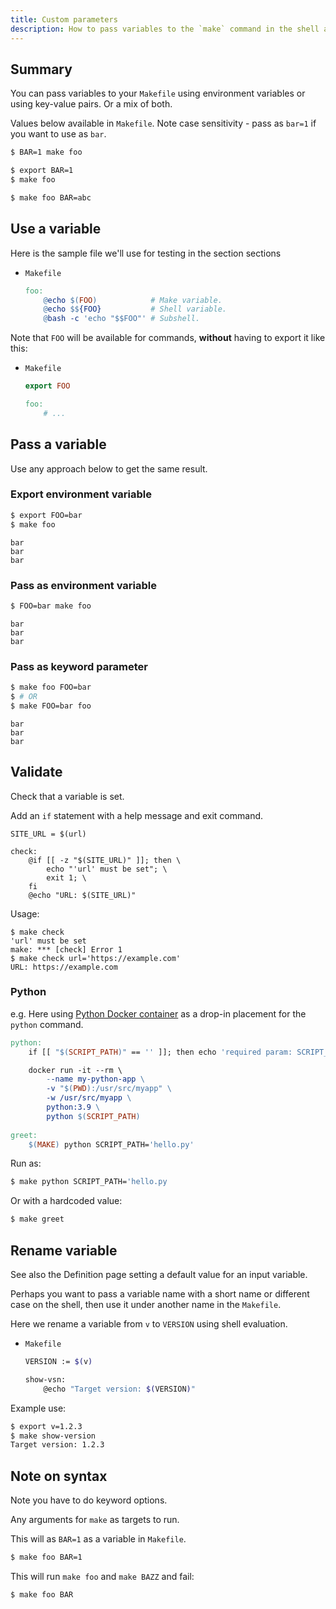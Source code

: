 ```yaml
---
title: Custom parameters
description: How to pass variables to the `make` command in the shell and use them in the `Makefile`.
---
```



## Summary

You can pass variables to your `Makefile` using environment variables or using key-value pairs. Or a mix of both.

Values below available in `Makefile`. Note case sensitivity - pass as `bar=1` if you want to use as `bar`.

```sh
$ BAR=1 make foo
```

```sh
$ export BAR=1 
$ make foo
```

```sh
$ make foo BAR=abc
```


## Use a variable

Here is the sample file we'll use for testing in the section sections

- `Makefile`
    ```Makefile
    foo:
        @echo $(FOO)            # Make variable.
        @echo $${FOO}           # Shell variable.
        @bash -c 'echo "$$FOO"' # Subshell.
    ```

Note that `FOO` will be available for commands, **without** having to export it like this:

- `Makefile`
    ```Makefile
    export FOO

    foo:
        # ...
    ```


## Pass a variable

Use any approach below to get the same result.

### Export environment variable

```sh
$ export FOO=bar
$ make foo
```

```
bar
bar
bar
```

### Pass as environment variable

```sh
$ FOO=bar make foo
```

```
bar
bar
bar
```

### Pass as keyword parameter

```sh
$ make foo FOO=bar
$ # OR
$ make FOO=bar foo
```

```
bar
bar
bar
```


## Validate

Check that a variable is set.

Add an `if` statement with a help message and exit command.

```make
SITE_URL = $(url)

check:
	@if [[ -z "$(SITE_URL)" ]]; then \
		echo "'url' must be set"; \
		exit 1; \
	fi
	@echo "URL: $(SITE_URL)"
```

Usage:

```console
$ make check          
'url' must be set
make: *** [check] Error 1
$ make check url='https://example.com'   
URL: https://example.com
```

### Python

e.g. Here using [Python Docker container](https://michaelcurrin.github.io/code-cookbook/recipes/containers/python.html) as a drop-in placement for the `python` command.

```Makefile
python:
	if [[ "$(SCRIPT_PATH)" == '' ]]; then echo 'required param: SCRIPT_PATH'; exit 1; fi

	docker run -it --rm \
		--name my-python-app \
		-v "$(PWD):/usr/src/myapp" \
		-w /usr/src/myapp \
		python:3.9 \
		python $(SCRIPT_PATH)
        
greet:
    $(MAKE) python SCRIPT_PATH='hello.py'
```

Run as:

```sh
$ make python SCRIPT_PATH='hello.py
```

Or with a hardcoded value:

```sh
$ make greet
```


## Rename variable

See also the Definition page setting a default value for an input variable.

Perhaps you want to pass a variable name with a short name or different case on the shell, then use it under another name in the `Makefile`.

Here we rename a variable from `v` to `VERSION` using shell evaluation.

- `Makefile`
    ```sh
    VERSION := $(v)

    show-vsn:
        @echo "Target version: $(VERSION)"
    ```

Example use:

```sh
$ export v=1.2.3
$ make show-version
Target version: 1.2.3
```


## Note on syntax

Note you have to do keyword options.

Any arguments for `make` as targets to run.

This will as `BAR=1` as a variable in `Makefile`.

```sh
$ make foo BAR=1
```

This will run `make foo` and `make BAZZ` and fail:

```sh
$ make foo BAR
```
